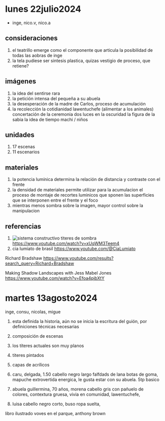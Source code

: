 # lunes 22julio2024

- inge, nico.v, nico.a

## consideraciones
1. el teatrillo emerge como el componente que articula la posibilidad de todas las aobras de inge 
2. la tela pudiese ser sintesis plastica, quizas vestigio de proceso, que retiene?

## imágenes

1. la idea del sentirse rara
2. la petición intensa del pequeña a su abuela
3. la desesperación de la madre de Carlos, proceso de acumulación
4. la recolección
la cotidianidad lawentuchefe (alimentar a los animales)
concertación de la ceremonia
dos luces en la oscuridad
la figura de la sabia
la idea de tiempo machi / niños


## unidades
1. 17 escenas
2. 11 escenarios


## materiales

1. la potencia lumínica determina la relación de distancia y contraste con el frente
2. la densidad de materiales permite utilizar para la acumulacion el proceso de montaje de recortes luminicos que sponen las superficies que se interponen entre el frente y el foco
3. mientras menos sombra sobre la imagen, mayor control sobre la manipulacion

## referencias
1. ![sistema constructivo titeres de sombra](image.png) https://www.youtube.com/watch?v=xUqWM3Teem4
2. cia lumiato de brasil https://www.youtube.com/@CiaLumiato

Richard Bradshaw
https://www.youtube.com/results?search_query=Richard+Bradshaw

Making Shadow Landscapes with Jess Mabel Jones 
https://www.youtube.com/watch?v=Efoa4pjbXtY




# martes 13agosto2024 

inge, consu, nicolas, migue

1. esta definida la historia, aún no se inicia la escritura del guión, por definiciones técnicas necesarias
2. composición de escenas
3. los títeres actuales son muy planos
4. titeres pintados
5. capas de acrílicos


1. caru, delgada, 1.50 cabello negro largo falfdads de lana botas de goma, mapuche extrovertida energica, le gusta estar con su abuela. 5tp basico
2. abuela guillermina, 70 años, morena cabello gris con pañuelo de colores, contextura gruesa, vivia en comunidad, lawentuchefe, 
3. luisa cabello negro corto, buso ropa suelta, 


libro ilustrado voves en el parque, anthony brown